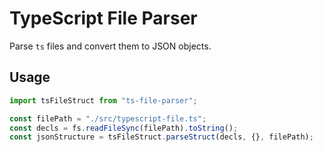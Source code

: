 # TypeScript File Parser

Parse `ts` files and convert them to JSON objects.

## Usage

```js
import tsFileStruct from "ts-file-parser";

const filePath = "./src/typescript-file.ts";
const decls = fs.readFileSync(filePath).toString();
const jsonStructure = tsFileStruct.parseStruct(decls, {}, filePath);
```
